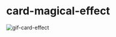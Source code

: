 # card-magical-effect

![gif-card-effect](https://github.com/KpryKorn/card-magical-effect/assets/106964134/35c790a7-7aae-4b3f-8111-4f2890663bc9)
